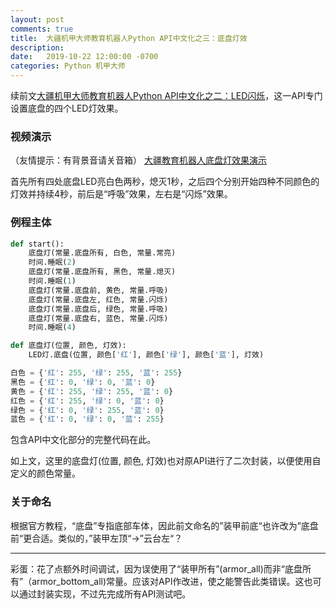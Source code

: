 ```yaml
---
layout: post
comments: true
title:  大疆机甲大师教育机器人Python API中文化之三：底盘灯效
description: 
date:   2019-10-22 12:00:00 -0700
categories: Python 机甲大师
---
```


续前文[大疆机甲大师教育机器人Python API中文化之二：LED闪烁](https://zhuanlan.zhihu.com/p/87999357)，这一API专门设置底盘的四个LED灯效果。
### 视频演示

（友情提示：有背景音请关音箱）
[大疆教育机器人底盘灯效果演示](https://v.qq.com/x/page/u30186pl947.html)

首先所有四处底盘LED亮白色两秒，熄灭1秒，之后四个分别开始四种不同颜色的灯效并持续4秒，前后是“呼吸”效果，左右是“闪烁”效果。
### 例程主体
```python
def start():
    底盘灯(常量.底盘所有, 白色, 常量.常亮)
    时间.睡眠(2)
    底盘灯(常量.底盘所有, 黑色, 常量.熄灭)
    时间.睡眠(1)
    底盘灯(常量.底盘前, 黄色, 常量.呼吸)
    底盘灯(常量.底盘左, 红色, 常量.闪烁)
    底盘灯(常量.底盘后, 绿色, 常量.呼吸)
    底盘灯(常量.底盘右, 蓝色, 常量.闪烁)
    时间.睡眠(4)

def 底盘灯(位置, 颜色, 灯效):
    LED灯.底盘(位置, 颜色['红'], 颜色['绿'], 颜色['蓝'], 灯效)

白色 = {'红': 255, '绿': 255, '蓝': 255}
黑色 = {'红': 0, '绿': 0, '蓝': 0}
黄色 = {'红': 255, '绿': 255, '蓝': 0}
红色 = {'红': 255, '绿': 0, '蓝': 0}
绿色 = {'红': 0, '绿': 255, '蓝': 0}
蓝色 = {'红': 0, '绿': 0, '蓝': 255}
```
包含API中文化部分的完整代码在此。

如上文，这里的底盘灯(位置, 颜色, 灯效)也对原API进行了二次封装，以便使用自定义的颜色常量。
### 关于命名

根据官方教程，“底盘”专指底部车体，因此前文命名的”装甲前底“也许改为”底盘前“更合适。类似的，”装甲左顶“->”云台左“？

---------------------

彩蛋：花了点额外时间调试，因为误使用了“装甲所有”(armor_all)而非“底盘所有”（armor_bottom_all)常量。应该对API作改进，使之能警告此类错误。这也可以通过封装实现，不过先完成所有API测试吧。